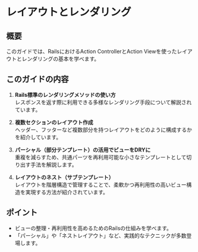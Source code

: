 # レイアウトとレンダリング

## 概要
このガイドでは、RailsにおけるAction ControllerとAction Viewを使ったレイアウトとレンダリングの基本を学べます。

## このガイドの内容
1. **Rails標準のレンダリングメソッドの使い方**  
   レスポンスを返す際に利用できる多様なレンダリング手段について解説されています。

2. **複数セクションのレイアウト作成**  
   ヘッダー、フッターなど複数部分を持つレイアウトをどのように構成するかを紹介しています。

3. **パーシャル（部分テンプレート）の活用でビューをDRYに**  
   重複を減らすため、共通パーツを再利用可能な小さなテンプレートとして切り出す手法を解説します。

4. **レイアウトのネスト（サブテンプレート）**  
   レイアウトを階層構造で管理することで、柔軟かつ再利用性の高いビュー構造を実現する方法が紹介されています。

## ポイント
- ビューの整理・再利用性を高めるためのRailsの仕組みを学べます。
- 「パーシャル」や「ネストレイアウト」など、実践的なテクニックが多数登場します。






